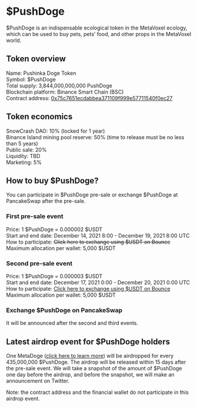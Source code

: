 # $PushDoge

$PushDoge is an indispensable ecological token in the MetaVoxel ecology, which can be used to buy pets, pets’ food, and other props in the MetaVoxel world.

## Token overview

Name: Pushinka Doge Token  
Symbol: $PushDoge  
Total supply: 3,844,000,000,000 PushDoge  
Blockchain platform: Binance Smart Chain (BSC)  
Contract address: [0x75c7651ecdabbea371109f999e57711540f0ec27](https://bscscan.com/token/0x75c7651ecdabbea371109f999e57711540f0ec27)

## Token economics
 
SnowCrash DAO: 10% (locked for 1 year)  
Binance Island mining pool reserve: 50% (time to release must be no less than 5 years)  
Public sale: 20%  
Liquidity: TBD  
Marketing: 5%

## How to buy $PushDoge?

You can participate in $PushDoge pre-sale or exchange $PushDoge at PancakeSwap after the pre-sale.

### First pre-sale event

Price: 1 $PushDoge = 0.000002 $USDT  
Start and end date: December 14, 2021 8:00 - December 19, 2021 8:00 UTC  
How to participate: ~~Click here to exchange using $USDT on Bounce~~  
Maximum allocation per wallet: 5,000 $USDT

### Second pre-sale event

Price: 1 $PushDoge = 0.000003 $USDT  
Start and end date: December 17, 2021 0:00 - December 20, 2021 0:00 UTC  
How to participate: [Click here to exchange using $USDT on Bounce](https://app.bounce.finance/auction/fixed/281)  
Maximum allocation per wallet: 5,000 $USDT

### Exchange $PushDoge on PancakeSwap

It will be announced after the second and third events.

## Latest airdrop event for $PushDoge holders

One MetaDoge ([click here to learn more](https://docs.snowcrash.finance/gameplay/metadoge)) will be airdropped for every 435,000,000 $PushDoge. The airdrop will be released within 15 days after the pre-sale event. We will take a snapshot of the amount of $PushDoge one day before the airdrop, and before the snapshot, we will make an announcement on Twitter.

Note: the contract address and the financial wallet do not participate in this airdrop event.